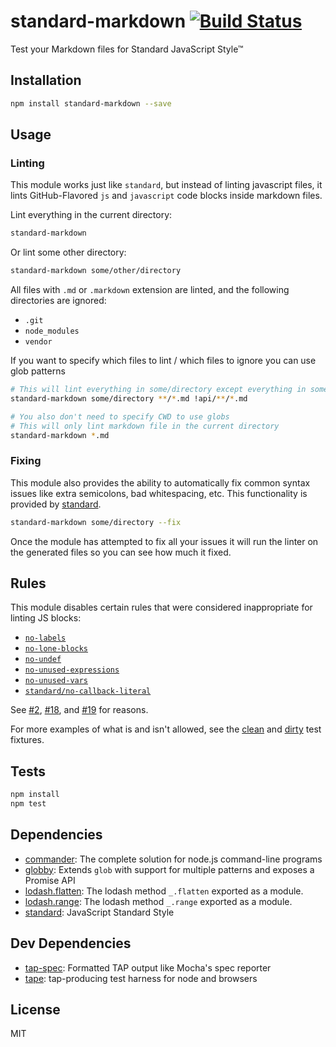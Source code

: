 # standard-markdown [![Build Status](https://travis-ci.org/zeke/standard-markdown.svg?branch=master)](https://travis-ci.org/zeke/standard-markdown)

Test your Markdown files for Standard JavaScript Style™

## Installation

```sh
npm install standard-markdown --save
```

## Usage
### Linting

This module works just like `standard`, but instead of linting javascript files, it lints GitHub-Flavored `js` and `javascript` code blocks inside markdown files.

Lint everything in the current directory:

```sh
standard-markdown
```

Or lint some other directory:

```sh
standard-markdown some/other/directory
```

All files with `.md` or `.markdown` extension are linted, and the following directories are ignored:

- `.git`
- `node_modules`
- `vendor`

If you want to specify which files to lint / which files to ignore you can use glob patterns

```sh
# This will lint everything in some/directory except everything in some/directory/api
standard-markdown some/directory **/*.md !api/**/*.md

# You also don't need to specify CWD to use globs
# This will only lint markdown file in the current directory
standard-markdown *.md
```

### Fixing

This module also provides the ability to automatically fix common syntax issues like extra semicolons, bad whitespacing, etc.
This functionality is provided by [standard](https://github.com/feross/standard#is-there-an-automatic-formatter).

```sh
standard-markdown some/directory --fix
```

Once the module has attempted to fix all your issues it will run the linter on the generated files so you can see how much it fixed.

## Rules

This module disables certain rules that were considered inappropriate for linting JS blocks:

* [`no-labels`](http://eslint.org/docs/rules/no-labels)
* [`no-lone-blocks`](http://eslint.org/docs/rules/no-lone-blocks)
* [`no-undef`](http://eslint.org/docs/rules/no-undef)
* [`no-unused-expressions`](http://eslint.org/docs/rules/no-unused-expressions)
* [`no-unused-vars`](http://eslint.org/docs/rules/no-unused-vars)
* [`standard/no-callback-literal`](https://github.com/xjamundx/eslint-plugin-standard#rules-explanations)

See 
[#2](https://github.com/zeke/standard-markdown/issues/2),
[#18](https://github.com/zeke/standard-markdown/issues/18), and 
[#19](https://github.com/zeke/standard-markdown/issues/19)
for reasons.

For more examples of what is and isn't allowed, see the
[clean](/tests/fixtures/clean.md) and
[dirty](/tests/fixtures/dirty.md) test fixtures.

## Tests

```sh
npm install
npm test
```

## Dependencies

- [commander](https://github.com/tj/commander.js): The complete solution for node.js command-line programs
- [globby](https://github.com/sindresorhus/globby): Extends `glob` with support for multiple patterns and exposes a Promise API
- [lodash.flatten](https://github.com/lodash/lodash): The lodash method `_.flatten` exported as a module.
- [lodash.range](https://github.com/lodash/lodash): The lodash method `_.range` exported as a module.
- [standard](https://github.com/feross/standard): JavaScript Standard Style

## Dev Dependencies

- [tap-spec](https://github.com/scottcorgan/tap-spec): Formatted TAP output like Mocha&#39;s spec reporter
- [tape](https://github.com/substack/tape): tap-producing test harness for node and browsers


## License

MIT
